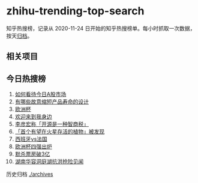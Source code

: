 # zhihu-trending-top-search

知乎热搜榜，记录从 2020-11-24
日开始的知乎热搜榜单。每小时抓取一次数据，按天[归档](./archives)。

## 相关项目

## 今日热搜榜

<!-- BEGIN -->
<!-- 最后更新时间 Thu Jul 11 2024 11:16:33 GMT+0800 (China Standard Time) -->

1. [如何看待今日A股市场](https://www.zhihu.com/search?q=如何看待今日A股市场)
1. [有哪些故意缩短产品寿命的设计](https://www.zhihu.com/search?q=有哪些故意缩短产品寿命的设计)
1. [欧洲杯](https://www.zhihu.com/search?q=欧洲杯)
1. [欢迎来到我身边](https://www.zhihu.com/search?q=欢迎来到我身边)
1. [李彦宏称「开源是一种智商税」](https://www.zhihu.com/search?q=李彦宏称「开源是一种智商税」)
1. [「首个有望在火星存活的植物」被发现](https://www.zhihu.com/search?q=「首个有望在火星存活的植物」被发现)
1. [西班牙vs法国](https://www.zhihu.com/search?q=西班牙vs法国)
1. [欧洲杯四强出炉](https://www.zhihu.com/search?q=欧洲杯四强出炉)
1. [默杀票房破3亿](https://www.zhihu.com/search?q=默杀票房破3亿)
1. [湖南华容洞庭湖抗洪抢险见闻](https://www.zhihu.com/search?q=湖南华容洞庭湖抗洪抢险见闻)

<!-- END -->

历史归档 [./archives](./archives)
